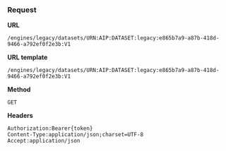 ### Request

**URL**

`/engines/legacy/datasets/URN:AIP:DATASET:legacy:e865b7a9-a87b-418d-9466-a792ef0f2e3b:V1`

**URL template**

`/engines/legacy/datasets/URN:AIP:DATASET:legacy:e865b7a9-a87b-418d-9466-a792ef0f2e3b:V1`

**Method**

`GET`

**Headers**

`Authorization:Bearer{token}`  
`Content-Type:application/json;charset=UTF-8`  
`Accept:application/json`  
